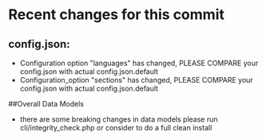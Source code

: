 # Recent changes for this commit
## config.json:
* Configuration option "languages" has changed, PLEASE COMPARE your config.json with actual config.json.default
* Configuration_option "sections" has changed,  PLEASE COMPARE your config.json with actual config.json.default

##Overall Data Models
* there are some breaking changes in data models please run cli/integrity_check.php or consider to do a full clean install 
